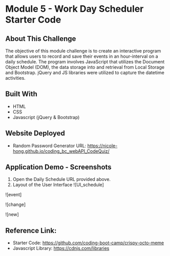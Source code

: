 # Module 5 - Work Day Scheduler Starter Code

## About This Challenge

The objective of this module challenge is to create an interactive program that allows users to record and save their events in an hour-interval on a daily schedule. The program involves JavaScript that utilizes the Document Object Model (DOM), the data storage into and retrieval from Local Storage and Bootstrap. jQuery and JS libraries were utilized to capture the datetime activities.


## Built With

* HTML
* CSS
* Javascript (jQuery & Bootstrap)


## Website Deployed

* Random Password Generator URL: https://nicole-hong.github.io/coding_bc_webAPI_CodeQuiz/ 


## Application Demo - Screenshots

1. Open the Daily Schedule URL provided above.
2. Layout of the User Interface
![UI_schedule]

![event]

![change]

![new]


## Reference Link:
* Starter Code: https://github.com/coding-boot-camp/crispy-octo-meme 
* Javascript Library: https://cdnjs.com/libraries 
